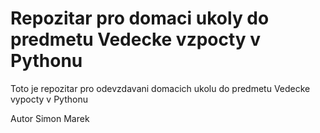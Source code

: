 # Repozitar pro domaci ukoly do predmetu Vedecke vzpocty v  Pythonu
Toto je repozitar pro odevzdavani domacich ukolu do predmetu Vedecke vypocty v Pythonu

Autor Simon Marek